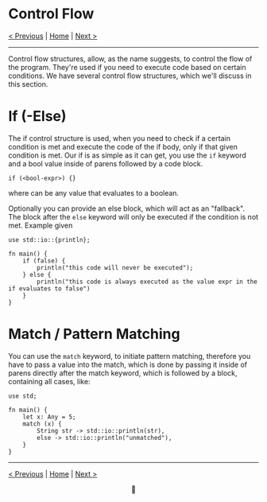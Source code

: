 # Control Flow

[< Previous](008-foundation-comments.md) | [Home](README.md) | [Next >](010-foundation-structs.md)

---

Control flow structures, allow, as the name suggests, to control the flow of the program. They're used if you need to execute code based on certain conditions.
We have several control flow structures, which we'll discuss in this section.

# If (-Else)
The if control structure is used, when you need to check if a certain condition is met and execute the code of the if body, only if that given condition is met.
Our if is as simple as it can get, you use the `if` keyword and a bool value inside of parens followed by a code block.
```duck
if (<bool-expr>) {}
```
where <bool-expr> can be any value that evaluates to a boolean.

Optionally you can provide an else block, which will act as an "fallback". The block after the `else` keyword will only be executed if the condition is not met.
Example given
```duck
use std::io::{println};

fn main() {
    if (false) {
        println("this code will never be executed");
    } else {
        println("this code is always executed as the value expr in the if evaluates to false")
    }
}
```

# Match / Pattern Matching
You can use the `match` keyword, to initiate pattern matching, therefore you have to pass a value into the match, which is done by passing it inside of parens directly after the match keyword, which is followed by a block, containing all cases, like:

```duck
use std;

fn main() {
    let x: Any = 5;
    match (x) {
        String str -> std::io::println(str),
        else -> std::io::println("unmatched"),
    }
}
```

---

[< Previous](008-foundation-comments.md) | [Home](README.md) | [Next >](010-foundation-structs.md)

<div align="center">🦆</div>
